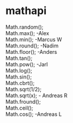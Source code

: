 # mathapi


Math.random();  
Math.max(); -Alex  
Math.min(); -Marcus W    
Math.round(); -Nadim  
Math.floor(); -Anders  
Math.tan();  
Math.pow(); -Jarl  
Math.log();  
Math.sin();  
Math.cbrt();  
Math.sqrt(1/2);  
Math.sqrt(x); - Andreas R  
Math.fround();  
Math.ceil();  
Math.cos(); -Andreas L 
